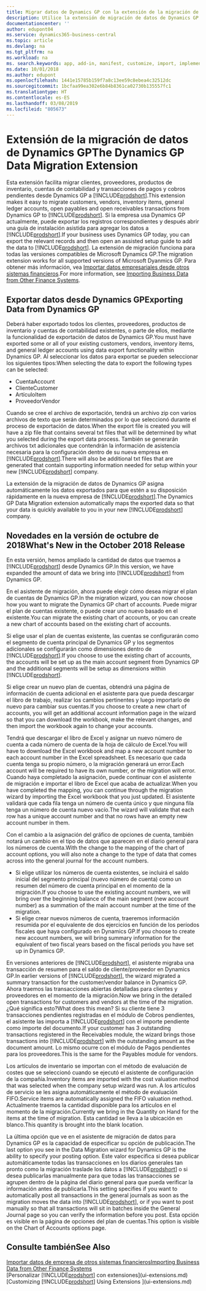 ```yaml
---
title: Migrar datos de Dynamics GP con la extensión de la migración de datos | Documentos de Microsoft
description: Utilice la extensión de migración de datos de Dynamics GP para migrar clientes, proveedores, productos de inventario, cuentas de contabilidad y transacciones de pagos y cobros pendientes desde Dynamics GP a Business Central.
documentationcenter: ''
author: edupont04
ms.service: dynamics365-business-central
ms.topic: article
ms.devlang: na
ms.tgt_pltfrm: na
ms.workload: na
ms. search.keywords: app, add-in, manifest, customize, import, implement
ms.date: 10/01/2018
ms.author: edupont
ms.openlocfilehash: 1441e15785b159f7a8c13ee59c8ebea4c32512dc
ms.sourcegitcommit: 1bcfaa99ea302e6b84b8361ca02730b135557fc1
ms.translationtype: HT
ms.contentlocale: es-ES
ms.lasthandoff: 03/08/2019
ms.locfileid: "805673"
---
```

# <a name="the-dynamics-gp-data-migration-extension"></a><span data-ttu-id="c2100-103">Extensión de la migración de datos de Dynamics GP</span><span class="sxs-lookup"><span data-stu-id="c2100-103">The Dynamics GP Data Migration Extension</span></span> 
<span data-ttu-id="c2100-104">Esta extensión facilita migrar clientes, proveedores, productos de inventario, cuentas de contabilidad y transacciones de pagos y cobros pendientes desde Dynamics GP a [!INCLUDE[prodshort](includes/prodshort.md)].</span><span class="sxs-lookup"><span data-stu-id="c2100-104">This extension makes it easy to migrate customers, vendors, inventory items, general ledger accounts, open payables and open receivables transactions from Dynamics GP to [!INCLUDE[prodshort](includes/prodshort.md)].</span></span> <span data-ttu-id="c2100-105">Si la empresa usa Dynamics GP actualmente, puede exportar los registros correspondientes y después abrir una guía de instalación asistida para agregar los datos a [!INCLUDE[prodshort](includes/prodshort.md)].</span><span class="sxs-lookup"><span data-stu-id="c2100-105">If your business uses Dynamics GP today, you can export the relevant records and then open an assisted setup guide to add the data to [!INCLUDE[prodshort](includes/prodshort.md)].</span></span> <span data-ttu-id="c2100-106">La extensión de migración funciona para todas las versiones compatibles de Microsoft Dynamics GP.</span><span class="sxs-lookup"><span data-stu-id="c2100-106">The migration extension works for all supported versions of Microsoft Dyanmics GP.</span></span> <span data-ttu-id="c2100-107">Para obtener más información, vea [Importar datos empresariales desde otros sistemas financieros](across-import-data-configuration-packages.md).</span><span class="sxs-lookup"><span data-stu-id="c2100-107">For more information, see [Importing Business Data from Other Finance Systems](across-import-data-configuration-packages.md).</span></span>

## <a name="exporting-data-from-dynamics-gp"></a><span data-ttu-id="c2100-108">Exportar datos desde Dynamics GP</span><span class="sxs-lookup"><span data-stu-id="c2100-108">Exporting Data from Dynamics GP</span></span>
<span data-ttu-id="c2100-109">Deberá haber exportado todos los clientes, proveedores, productos de inventario y cuentas de contabilidad existentes, o parte de ellos, mediante la funcionalidad de exportación de datos de Dynamics GP.</span><span class="sxs-lookup"><span data-stu-id="c2100-109">You must have exported some or all of your existing customers, vendors, inventory items, and general ledger accounts using data export functionality within Dynamics GP.</span></span> <span data-ttu-id="c2100-110">Al seleccionar los datos para exportar se pueden seleccionar los siguientes tipos:</span><span class="sxs-lookup"><span data-stu-id="c2100-110">When selecting the data to export the following types can be selected:</span></span>

* <span data-ttu-id="c2100-111">Cuenta</span><span class="sxs-lookup"><span data-stu-id="c2100-111">Account</span></span>  
* <span data-ttu-id="c2100-112">Cliente</span><span class="sxs-lookup"><span data-stu-id="c2100-112">Customer</span></span>  
* <span data-ttu-id="c2100-113">Artículo</span><span class="sxs-lookup"><span data-stu-id="c2100-113">Item</span></span>  
* <span data-ttu-id="c2100-114">Proveedor</span><span class="sxs-lookup"><span data-stu-id="c2100-114">Vendor</span></span>  

<span data-ttu-id="c2100-115">Cuando se cree el archivo de exportación, tendrá un archivo zip con varios archivos de texto que serán determinados por lo que seleccionó durante el proceso de exportación de datos.</span><span class="sxs-lookup"><span data-stu-id="c2100-115">When the export file is created you will have a zip file that contains several txt files that will be determined by what you selected during the export data process.</span></span>  <span data-ttu-id="c2100-116">También se generarán archivos txt adicionales que contendrán la información de asistencia necesaria para la configuración dentro de su nueva empresa en [!INCLUDE[prodshort](includes/prodshort.md)].</span><span class="sxs-lookup"><span data-stu-id="c2100-116">There will also be additional txt files that are generated that contain supporting information needed for setup within your new [!INCLUDE[prodshort](includes/prodshort.md)] company.</span></span>

<span data-ttu-id="c2100-117">La extensión de la migración de datos de Dynamics GP asigna automáticamente los datos exportados para que estén a su disposición rápidamente en la nueva empresa de [!INCLUDE[prodshort](includes/prodshort.md)].</span><span class="sxs-lookup"><span data-stu-id="c2100-117">The Dynamics GP Data Migration extension automatically maps the exported data so that your data is quickly available to you in your new [!INCLUDE[prodshort](includes/prodshort.md)] company.</span></span>

## <a name="whats-new-in-the-october-2018-release"></a><span data-ttu-id="c2100-118">Novedades en la versión de octubre de 2018</span><span class="sxs-lookup"><span data-stu-id="c2100-118">What's New in the October 2018 Release</span></span>

<span data-ttu-id="c2100-119">En esta versión, hemos ampliado la cantidad de datos que traemos a [!INCLUDE[prodshort](includes/prodshort.md)] desde Dynamics GP.</span><span class="sxs-lookup"><span data-stu-id="c2100-119">In this version, we have expanded the amount of data we bring into [!INCLUDE[prodshort](includes/prodshort.md)] from Dynamics GP.</span></span>

<span data-ttu-id="c2100-120">En el asistente de migración, ahora puede elegir cómo desea migrar el plan de cuentas de Dynamics GP.</span><span class="sxs-lookup"><span data-stu-id="c2100-120">In the migration wizard, you can now choose how you want to migrate the Dynamics GP chart of accounts.</span></span> <span data-ttu-id="c2100-121">Puede migrar el plan de cuentas existente, o puede crear uno nuevo basado en el existente.</span><span class="sxs-lookup"><span data-stu-id="c2100-121">You can migrate the existing chart of accounts, or you can create a new chart of accounts based on the existing chart of accounts.</span></span>  

<span data-ttu-id="c2100-122">Si elige usar el plan de cuentas existente, las cuentas se configurarán como el segmento de cuenta principal de Dynamics GP y los segmentos adicionales se configurarán como dimensiones dentro de [!INCLUDE[prodshort](includes/prodshort.md)].</span><span class="sxs-lookup"><span data-stu-id="c2100-122">If you choose to use the existing chart of accounts, the accounts will be set up as the main account segment from Dynamics GP and the additional segments will be setup as dimensions within [!INCLUDE[prodshort](includes/prodshort.md)].</span></span>  

<span data-ttu-id="c2100-123">Si elige crear un nuevo plan de cuentas, obtendrá una página de información de cuenta adicional en el asistente para que pueda descargar el libro de trabajo, realizar los cambios pertinentes y luego importarlo de nuevo para cambiar sus cuentas.</span><span class="sxs-lookup"><span data-stu-id="c2100-123">If you choose to create a new chart of accounts, you will get an additional account information page in the wizard so that you can download the workbook, make the relevant changes, and then import the workbook again to change your accounts.</span></span>  

<span data-ttu-id="c2100-124">Tendrá que descargar el libro de Excel y asignar un nuevo número de cuenta a cada número de cuenta de la hoja de cálculo de Excel.</span><span class="sxs-lookup"><span data-stu-id="c2100-124">You will have to download the Excel workbook and map a new account number to each account number in the Excel spreadsheet.</span></span> <span data-ttu-id="c2100-125">Es necesario que cada cuenta tenga su propio número, o la migración generará un error.</span><span class="sxs-lookup"><span data-stu-id="c2100-125">Each account will be required to have its own number, or the migration will error.</span></span> <span data-ttu-id="c2100-126">Cuando haya completado la asignación, puede continuar con el asistente de migración e importar el libro de Excel que acaba de actualizar.</span><span class="sxs-lookup"><span data-stu-id="c2100-126">When you have completed the mapping, you can continue through the migration wizard by importing the Excel workbook that you just updated.</span></span> <span data-ttu-id="c2100-127">El asistente validará que cada fila tenga un número de cuenta único y que ninguna fila tenga un número de cuenta nuevo vacío.</span><span class="sxs-lookup"><span data-stu-id="c2100-127">The wizard will validate that each row has a unique account number and that no rows have an empty new account number in them.</span></span>  

<span data-ttu-id="c2100-128">Con el cambio a la asignación del gráfico de opciones de cuenta, también notará un cambio en el tipo de datos que aparecen en el diario general para los números de cuenta.</span><span class="sxs-lookup"><span data-stu-id="c2100-128">With the change to the mapping of the chart of account options, you will also note a change to the type of data that comes across into the general journal for the account numbers.</span></span>  

- <span data-ttu-id="c2100-129">Si elige utilizar los números de cuenta existentes, se incluirá el saldo inicial del segmento principal (nuevo número de cuenta) como un resumen del número de cuenta principal en el momento de la migración.</span><span class="sxs-lookup"><span data-stu-id="c2100-129">If you choose to use the existing account numbers, we will bring over the beginning balance of the main segment (new account number) as a summation of the main account number at the time of the migration.</span></span>  
- <span data-ttu-id="c2100-130">Si elige crear nuevos números de cuenta, traeremos información resumida por el equivalente de dos ejercicios en función de los períodos fiscales que haya configurado en Dynamics GP.</span><span class="sxs-lookup"><span data-stu-id="c2100-130">If you choose to create new account numbers, we will bring summary information for the equivalent of two fiscal years based on the fiscal periods you have set up in Dynamics GP.</span></span>

<span data-ttu-id="c2100-131">En versiones anteriores de [!INCLUDE[prodshort](includes/prodshort.md)], el asistente migraba una transacción de resumen para el saldo de cliente/proveedor en Dynamics GP.</span><span class="sxs-lookup"><span data-stu-id="c2100-131">In earlier versions of [!INCLUDE[prodshort](includes/prodshort.md)], the wizard migrated a summary transaction for the customer/vendor balance in Dynamics GP.</span></span> <span data-ttu-id="c2100-132">Ahora traemos las transacciones abiertas detalladas para clientes y proveedores en el momento de la migración.</span><span class="sxs-lookup"><span data-stu-id="c2100-132">Now we bring in the detailed open transactions for customers and vendors at the time of the migration.</span></span> <span data-ttu-id="c2100-133">¿Qué significa esto?</span><span class="sxs-lookup"><span data-stu-id="c2100-133">What does this mean?</span></span> <span data-ttu-id="c2100-134">Si su cliente tiene 3 transacciones pendientes registradas en el módulo de Cobros pendientes, el asistente las importa a [!INCLUDE[prodshort](includes/prodshort.md)] con el importe pendiente como importe del documento.</span><span class="sxs-lookup"><span data-stu-id="c2100-134">If your customer has 3 outstanding transactions registered in the Receivables module, the wizard brings those transactions into [!INCLUDE[prodshort](includes/prodshort.md)] with the outstanding amount as the document amount.</span></span> <span data-ttu-id="c2100-135">Lo mismo ocurre con el módulo de Pagos pendientes para los proveedores.</span><span class="sxs-lookup"><span data-stu-id="c2100-135">This is the same for the Payables module for vendors.</span></span>  

<span data-ttu-id="c2100-136">Los artículos de inventario se importan con el método de evaluación de costes que se seleccionó cuando se ejecutó el asistente de configuración de la compañía.</span><span class="sxs-lookup"><span data-stu-id="c2100-136">Inventory items are imported with the cost valuation method that was selected when the company setup wizard was run.</span></span> <span data-ttu-id="c2100-137">A los artículos de servicio se les asigna automáticamente el método de evaluación FIFO.</span><span class="sxs-lookup"><span data-stu-id="c2100-137">Service items are automatically assigned the FIFO valuation method.</span></span> <span data-ttu-id="c2100-138">Actualmente traemos la cantidad disponible para los artículos en el momento de la migración.</span><span class="sxs-lookup"><span data-stu-id="c2100-138">Currently we bring in the Quantity on Hand for the items at the time of migration.</span></span>  <span data-ttu-id="c2100-139">Esta cantidad se lleva a la ubicación en blanco.</span><span class="sxs-lookup"><span data-stu-id="c2100-139">This quantity is brought into the blank location.</span></span>  

<span data-ttu-id="c2100-140">La última opción que ve en el asistente de migración de datos para Dynamics GP es la capacidad de especificar su opción de publicación.</span><span class="sxs-lookup"><span data-stu-id="c2100-140">The last option you see in the Data Migration wizard for Dynamics GP is the ability to specify your posting option.</span></span> <span data-ttu-id="c2100-141">Este valor especifica si desea publicar automáticamente todas las transacciones en los diarios generales tan pronto como la migración traslade los datos a [!INCLUDE[prodshort](includes/prodshort.md)] o si desea publicarlas manualmente para que todas las transacciones se agrupen dentro de la página del diario general para que pueda verificar la información antes de publicarla.</span><span class="sxs-lookup"><span data-stu-id="c2100-141">This setting specifies if you want to automatically post all transactions in the general journals as soon as the migration moves the data into [!INCLUDE[prodshort](includes/prodshort.md)], or if you want to post manually so that all transactions will sit in batches inside the General Journal page so you can verify the information before you post.</span></span> <span data-ttu-id="c2100-142">Esta opción es visible en la página de opciones del plan de cuentas.</span><span class="sxs-lookup"><span data-stu-id="c2100-142">This option is visible on the Chart of Accounts options page.</span></span>


## <a name="see-also"></a><span data-ttu-id="c2100-143">Consulte también</span><span class="sxs-lookup"><span data-stu-id="c2100-143">See Also</span></span>
[<span data-ttu-id="c2100-144">Importar datos de empresa de otros sistemas financieros</span><span class="sxs-lookup"><span data-stu-id="c2100-144">Importing Business Data from Other Finance Systems</span></span>](across-import-data-configuration-packages.md)  
<span data-ttu-id="c2100-145">[Personalizar [!INCLUDE[prodshort](includes/prodshort.md)] con extensiones](ui-extensions.md)</span><span class="sxs-lookup"><span data-stu-id="c2100-145">[Customizing [!INCLUDE[prodshort](includes/prodshort.md)] Using Extensions ](ui-extensions.md)</span></span>  
